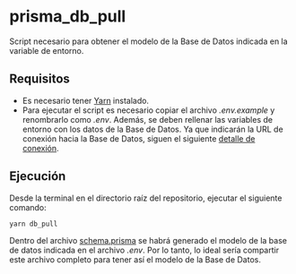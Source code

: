 # prisma_db_pull
Script necesario para obtener el modelo de la Base de Datos indicada en la variable de entorno.

## Requisitos

- Es necesario tener [Yarn](https://classic.yarnpkg.com/lang/en/docs/install/) instalado.
- Para ejecutar el script es necesario copiar el archivo *.env.example* y renombrarlo como *.env*. Además, se deben rellenar las variables de entorno con los datos de la Base de Datos. Ya que indicarán la URL de conexión hacia la Base de Datos, siguen el siguiente [detalle de conexión](https://www.prisma.io/docs/orm/overview/databases/mysql#connection-url).

## Ejecución

Desde la terminal en el directorio raíz del repositorio, ejecutar el siguiente comando:

```bash
yarn db_pull
```

Dentro del archivo [schema.prisma](./prisma/schema.prisma) se habrá generado el modelo de la base de datos indicada en el archivo *.env*. Por lo tanto, lo ideal sería compartir este archivo completo para tener así el modelo de la Base de Datos.